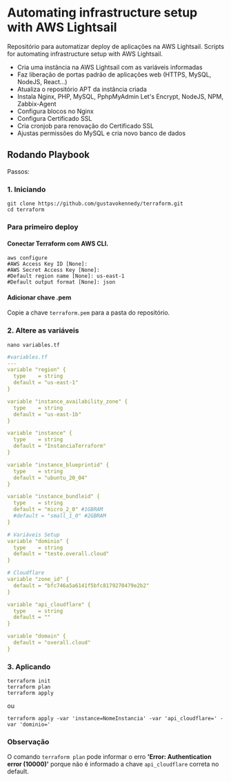 # Automating infrastructure setup with AWS Lightsail
Repositório para automatizar deploy de aplicações na AWS Lightsail.
Scripts for automating infrastructure setup with AWS Lightsail.

* Cria uma instância na AWS Lightsail com as variáveis informadas
* Faz liberação de portas padrão de aplicações web (HTTPS, MySQL, NodeJS, React...)
* Atualiza o repositório APT da instância criada
* Instala Nginx, PHP, MySQL, PphpMyAdmin Let's Encrypt, NodeJS, NPM, Zabbix-Agent
* Configura blocos no Nginx
* Configura Certificado SSL
* Cria cronjob para renovação do Certificado SSL
* Ajustas permissões do MySQL e cria novo banco de dados

## Rodando Playbook

Passos:

### 1. Iniciando
```shell
git clone https://github.com/gustavokennedy/terraform.git
cd terraform
```

### Para primeiro deploy


#### Conectar Terraform com AWS CLI.

```shell
aws configure
#AWS Access Key ID [None]: 
#AWS Secret Access Key [None]: 
#Default region name [None]: us-east-1
#Default output format [None]: json
```

#### Adicionar chave .pem

Copie a chave `terraform.pem` para a pasta do repositório.

### 2. Altere as variáveis

```shell
nano variables.tf
```

```yml
#variables.tf
---
variable "region" {
  type    = string
  default = "us-east-1"
}

variable "instance_availability_zone" {
  type    = string
  default = "us-east-1b"
}

variable "instance" {
  type    = string
  default = "InstanciaTerraform"
}

variable "instance_blueprintid" {
  type    = string
  default = "ubuntu_20_04"
}

variable "instance_bundleid" {
  type    = string
  default = "micro_2_0" #1GBRAM
  #default = "small_1_0" #2GBRAM
}

# Variáveis Setup
variable "dominio" {
  type    = string
  default = "teste.overall.cloud"
}

# Cloudflare
variable "zone_id" {
  default = "bfc746a5a6141f5bfc8179270479e2b2"
}

variable "api_cloudflare" {
  type    = string
  default = ""
}

variable "domain" {
  default = "overall.cloud"
}

```

### 3. Aplicando

```shell
terraform init
terraform plan
terraform apply
```
ou
```shell
terraform apply -var 'instance=NomeInstancia' -var 'api_cloudflare=' -var 'dominio='
```
### Observação

O comando `terraform plan` pode informar o erro <b>'Error: Authentication error (10000)'</b> porque não é informado a chave `api_cloudflare` correta no default.
